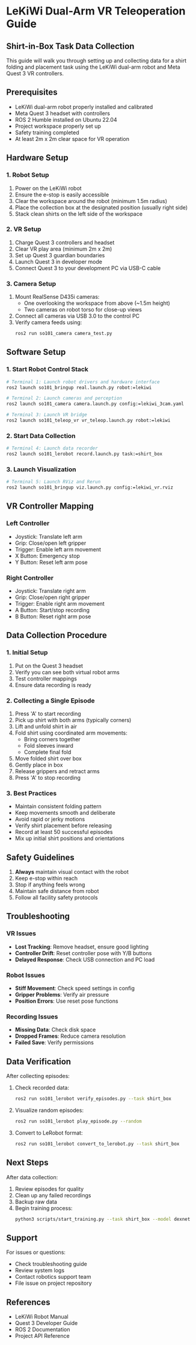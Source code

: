 # LeKiWi Dual-Arm VR Teleoperation Guide
## Shirt-in-Box Task Data Collection

This guide will walk you through setting up and collecting data for a shirt folding and placement task using the LeKiWi dual-arm robot and Meta Quest 3 VR controllers.

## Prerequisites

- LeKiWi dual-arm robot properly installed and calibrated
- Meta Quest 3 headset with controllers
- ROS 2 Humble installed on Ubuntu 22.04
- Project workspace properly set up
- Safety training completed
- At least 2m x 2m clear space for VR operation

## Hardware Setup

### 1. Robot Setup
1. Power on the LeKiWi robot
2. Ensure the e-stop is easily accessible
3. Clear the workspace around the robot (minimum 1.5m radius)
4. Place the collection box at the designated position (usually right side)
5. Stack clean shirts on the left side of the workspace

### 2. VR Setup
1. Charge Quest 3 controllers and headset
2. Clear VR play area (minimum 2m x 2m)
3. Set up Quest 3 guardian boundaries
4. Launch Quest 3 in developer mode
5. Connect Quest 3 to your development PC via USB-C cable

### 3. Camera Setup
1. Mount RealSense D435i cameras:
   - One overlooking the workspace from above (~1.5m height)
   - Two cameras on robot torso for close-up views
2. Connect all cameras via USB 3.0 to the control PC
3. Verify camera feeds using:
   ```bash
   ros2 run so101_camera camera_test.py
   ```

## Software Setup

### 1. Start Robot Control Stack
```bash
# Terminal 1: Launch robot drivers and hardware interface
ros2 launch so101_bringup real.launch.py robot:=lekiwi

# Terminal 2: Launch cameras and perception
ros2 launch so101_camera camera.launch.py config:=lekiwi_3cam.yaml

# Terminal 3: Launch VR bridge
ros2 launch so101_teleop_vr vr_teleop.launch.py robot:=lekiwi
```

### 2. Start Data Collection
```bash
# Terminal 4: Launch data recorder
ros2 launch so101_lerobot record.launch.py task:=shirt_box
```

### 3. Launch Visualization
```bash
# Terminal 5: Launch RViz and Rerun
ros2 launch so101_bringup viz.launch.py config:=lekiwi_vr.rviz
```

## VR Controller Mapping

### Left Controller
- Joystick: Translate left arm
- Grip: Close/open left gripper
- Trigger: Enable left arm movement
- X Button: Emergency stop
- Y Button: Reset left arm pose

### Right Controller
- Joystick: Translate right arm
- Grip: Close/open right gripper
- Trigger: Enable right arm movement
- A Button: Start/stop recording
- B Button: Reset right arm pose

## Data Collection Procedure

### 1. Initial Setup
1. Put on the Quest 3 headset
2. Verify you can see both virtual robot arms
3. Test controller mappings
4. Ensure data recording is ready

### 2. Collecting a Single Episode
1. Press 'A' to start recording
2. Pick up shirt with both arms (typically corners)
3. Lift and unfold shirt in air
4. Fold shirt using coordinated arm movements:
   - Bring corners together
   - Fold sleeves inward
   - Complete final fold
5. Move folded shirt over box
6. Gently place in box
7. Release grippers and retract arms
8. Press 'A' to stop recording

### 3. Best Practices
- Maintain consistent folding pattern
- Keep movements smooth and deliberate
- Avoid rapid or jerky motions
- Verify shirt placement before releasing
- Record at least 50 successful episodes
- Mix up initial shirt positions and orientations

## Safety Guidelines

1. **Always** maintain visual contact with the robot
2. Keep e-stop within reach
3. Stop if anything feels wrong
4. Maintain safe distance from robot
5. Follow all facility safety protocols

## Troubleshooting

### VR Issues
- **Lost Tracking**: Remove headset, ensure good lighting
- **Controller Drift**: Reset controller pose with Y/B buttons
- **Delayed Response**: Check USB connection and PC load

### Robot Issues
- **Stiff Movement**: Check speed settings in config
- **Gripper Problems**: Verify air pressure
- **Position Errors**: Use reset pose functions

### Recording Issues
- **Missing Data**: Check disk space
- **Dropped Frames**: Reduce camera resolution
- **Failed Save**: Verify permissions

## Data Verification

After collecting episodes:
1. Check recorded data:
   ```bash
   ros2 run so101_lerobot verify_episodes.py --task shirt_box
   ```
2. Visualize random episodes:
   ```bash
   ros2 run so101_lerobot play_episode.py --random
   ```
3. Convert to LeRobot format:
   ```bash
   ros2 run so101_lerobot convert_to_lerobot.py --task shirt_box
   ```

## Next Steps

After data collection:
1. Review episodes for quality
2. Clean up any failed recordings
3. Backup raw data
4. Begin training process:
   ```bash
   python3 scripts/start_training.py --task shirt_box --model dexnet
   ```

## Support

For issues or questions:
- Check troubleshooting guide
- Review system logs
- Contact robotics support team
- File issue on project repository

## References

- LeKiWi Robot Manual
- Quest 3 Developer Guide
- ROS 2 Documentation
- Project API Reference 